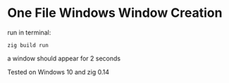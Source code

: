# One File Windows Window Creation
run in terminal:

`zig build run`

a window should appear for 2 seconds

Tested on Windows 10 and zig 0.14